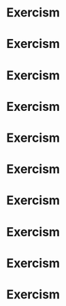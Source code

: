 # Exercism
# Exercism
# Exercism
# Exercism
# Exercism
# Exercism
# Exercism
# Exercism
# Exercism
# Exercism
